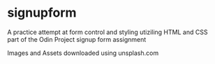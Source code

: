 # signupform

A practice attempt at form control and styling utiziling HTML and CSS\
part of the Odin Project signup form assignment

Images and Assets downloaded using unsplash.com
